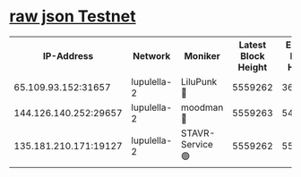 [raw json Testnet](https://rpc-check.jaclalt.stavr.tech/jaclalt/rpc-jaclalt-result.json)
=

<table><tr><th>IP-Address</th><th>Network</th><th>Moniker</th><th>Latest Block Height</th><th>Earliest Block Height</th><th>Catching Up</th><th>Voting Power</th><th>Scan Time</th></tr><tr><td>65.109.93.152:31657</td><td>lupulella-2</td><td>LiluPunk 🔴</td><td>5559262</td><td>3688866</td><td>False</td><td>685033</td><td>2023-12-04T06:13:55.208887813UTC</td></tr><tr><td>144.126.140.252:29657</td><td>lupulella-2</td><td>moodman 🔴</td><td>5559263</td><td>5459263</td><td>False</td><td>769094</td><td>2023-12-04T06:14:02.076304732UTC</td></tr><tr><td>135.181.210.171:19127</td><td>lupulella-2</td><td>STAVR-Service 🟢</td><td>5559262</td><td>5556301</td><td>False</td><td>0</td><td>2023-12-04T06:13:54.843956320UTC</td></tr></table>
